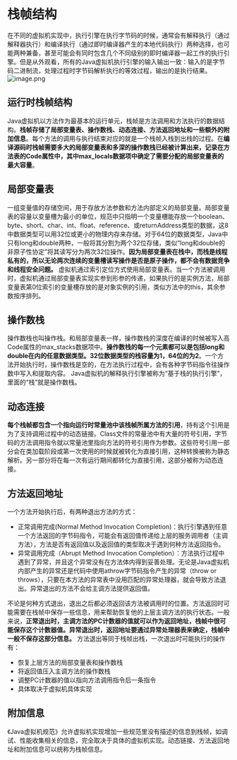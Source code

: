 # 栈帧结构
在不同的虚拟机实现中，执行引擎在执行字节码的时候，通常会有解释执行（通过解释器执行）和编译执行（通过即时编译器产生的本地代码执行）两种选择，也可能两种兼备，甚至可能会有同时包含几个不同级别的即时编译器一起工作的执行引擎。但是从外观看，所有的Java虚拟机执行引擎的输入输出一致：输入的是字节码二进制流，处理过程时字节码解析执行的等效过程，输出的是执行结果。
![image.png](https://cdn.nlark.com/yuque/0/2023/png/23118939/1682064744144-fb3d2ac1-8a8b-4aa8-9cc0-2bcf666d7bcb.png#averageHue=%23f4f4f4&clientId=ub30f03f5-d38e-4&from=paste&height=519&id=u591ece18&name=image.png&originHeight=690&originWidth=242&originalType=binary&ratio=1.125&rotation=0&showTitle=false&size=25806&status=done&style=none&taskId=uf8fd0f62-9558-44d2-9f8f-d2236e775ed&title=&width=182)
## 运行时栈帧结构
Java虚拟机以方法作为最基本的运行单元，栈帧是方法调用和方法执行的数据结构。**栈帧存储了局部变量表、操作数栈、动态连接、方法返回地址和一些额外的附加信息**。每个方法的调用与执行结束对应的就是一个栈帧入栈到出栈的过程。在**编译源码时栈帧需要多大的局部变量表和多深的操作数栈已经被计算出来，记录在方法表的Code属性中，其中max_locals数据项中确定了需要分配的局部变量表的最大容量**。
## 局部变量表
一组变量值的存储空间，用于存放方法参数和方法内部定义的局部变量。局部变量表的容量以变量槽为最小的单位，规范中只指明一个变量槽能存放一个boolean、byte、short、char、int、float、reference、或returnAddress类型的数据，这8中数据类型可以用32位或更小的物理内存来存储。对于64位的数据类型，Java中只有long和double两种，一般将其分割为两个32位存储，类似“long和double的非原子性协定”将其读写分为两次32位操作。**因为局部变量表在栈中，而栈是线程私有的，所以无论两次连续的变量槽读写操作是否是原子操作，都不会有数据竞争和线程安全问题。**
虚拟机通过索引定位方式使用局部变量表。当一个方法被调用时，虚拟机通过局部变量表实现实参到形参的传递，如果执行的是实例方法，局部变量表第0位索引的变量槽存放的是对象实例的引用，类似方法中的this，其余参数按序排列。
## 操作数栈
操作数栈也叫操作栈。和局部变量表一样，操作数栈的深度在编译的时候被写入高Code属性的max_stacks数据项中。**操作数栈的每一个元素都可以是包括long和double在内的任意数据类型。32位数据类型的栈容量为1，64位的为2**。一个方法开始执行时，操作数栈是空的，在方法执行过程中，会有各种字节码指令往操作数中写入和提取内容。
 Java虚拟机的解释执行引擎被称为“基于栈的执行引擎”，里面的“栈”就是操作数栈。  
## 动态连接
**每个栈帧都包含一个指向运行时常量池中该栈帧所属方法的引用**，持有这个引用是为了支持调用过程中的动态链接。Class文件的常量池中有大量的符号引用，字节码的方法调用指令就以常量池里指向方法的符号引用作为参数。这些符号引用一部分会在类加载阶段或第一次使用的时候就被转化为直接引用，这种转换被称为静态解析。另一部分将在每一次有运行期间都转化为直接引用，这部分被称为动态连接。
## 方法返回地址
一个方法开始执行后，有两种退出方法的方式：

- 正常调用完成(Normal Method Invocation Completion)：执行引擎遇到任意一个方法返回的字节码指令，可能会有返回值传递给上层的服务调用者（主调方法），方法是否有返回值以及返回值的类型取决于遇到何种方法返回指令。
- 异常调用完成（Abrupt Method Invocation Completion）：方法执行过程中遇到了异常，并且这个异常没有在方法体内得到妥善处理。无论是Java虚拟机内部产生的异常还是代码中使用athrow字节码指令产生的异常（throw or throws），只要在本方法的异常表中没用匹配的异常处理器，就会导致方法退出。异常退出的方法不会给主调方法提供返回值。

不论是何种方式退出，退出之后都必须返回该方法被调用时的位置。方法返回时可能需要在栈帧中保存一些信息，用来帮助恢复他的上层主调方法的执行状态。一般来说，**正常退出时，主调方法的PC计数器的值就可以作为返回地址，栈帧中很可能保存这个计数器值。异常退出时，返回地址要通过异常处理器表来确定，栈帧中一般不保存这部分信息。**
方法退出等同于栈帧出栈，一次退出时可能执行的操作有：

- 恢复上层方法的局部变量表和操作数栈
- 将返回值压入主调方法的操作数栈
- 调整PC计数器的值以指向方法调用指令后一条指令
- 具体取决于虚拟机具体实现
## 附加信息
《Java虚拟机规范》允许虚拟机实现增加一些规范里没有描述的信息到栈帧，如调试、性能收集相关的信息，完全取决于具体的虚拟机实现。动态链接、方法返回地址和附加信息可以统称为栈帧信息。
